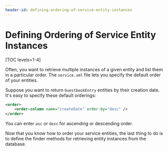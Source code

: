 ```yaml
---
header-id: defining-ordering-of-service-entity-instances
---
```


# Defining Ordering of Service Entity Instances

[TOC levels=1-4]

Often, you want to retrieve multiple instances of a given entity and list them
in a particular order. The `service.xml` file lets you specify the default order
of your entities. 

Suppose you want to return `GuestbookEntry` entities by their creation date.
It's easy to specify these default orderings:

```xml
<order>
    <order-column name="createDate" order-by="desc" />
</order>
```

You can enter `asc` or `desc` for ascending or descending order. 

Now that you know how to order your service entities, the last thing to do is to
define the finder methods for retrieving entity instances from the database. 
